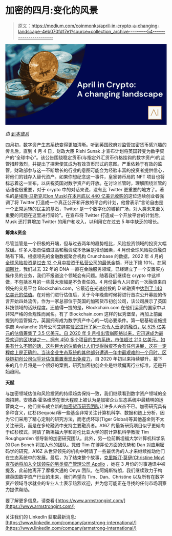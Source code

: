 # 加密的四月:变化的风景

> 原文：<https://medium.com/coinmonks/april-in-crypto-a-changing-landscape-4eb070fd17e1?source=collection_archive---------54----------------------->

![](img/e93878763432435a8bc0a8874965ff00.png)

*由* [到*本德系*](https://www.linkedin.com/in/ACoAACdPcNQB7F5Bw32hpZknG9zIsbLob9fMIzs)

四月初，数字资产生态系统变得更加清晰。听到英国政府对监管加密货币感兴趣的传言后，直到 4 月 4 日，财政大臣 Rishi Sunak 才宣布计划将英国转变为数字资产的“全球中心”。该公告围绕稳定货币(与指定外汇货币价格挂钩的数字资产)的监管措辞激烈，并提出了探索使其成为有效货币形式的意图。严重依赖于有效的监管，财政部参与这一不断增长的行业的意图可能会为经验丰富的投资者提供信心，将他们的钱存入替代资产。如果你想纪念这一事件，皇家铸币局的 NFT 项目也将标志着这一宣布，以庆祝英国对数字资产的开放。在讨论监管时，理解围绕监管的话语也很重要，对于 crypto 中的对话来说，没有比 Twitter 更重要的地方了。著名的[是埃隆·马斯克(Elon Musk)在本月底以 440 亿美元收购的](https://edition.cnn.com/2022/04/25/tech/elon-musk-twitter-sale-agreement/index.html)这位连续创业者强调了将 Twitter 打造成一个真正公开和开放的平台的计划，他曾表示“言论自由是一个正常运转的民主的基石，Twitter 是一个数字化的城镇广场，对人类未来至关重要的问题在这里进行辩论”。在宣布将 Twitter 打造成一个开放平台的计划后，Musk 还打算增加 Twitter 的用户和收入，以利用它在过去 5 年中缺乏的增长。

**筹集&资金**

尽管监管是一个积极的开端，但与过去两年的趋势相比，风险投资领域的投资大幅放缓。许多人指责估值过高和融资成本低廉是推动因素，4 月份全球风险投资融资略有下降。根据领先的金融数据聚合机构 Crunchbase 的数据，2022 年 4 月的[全球风险投资是过去 12 个月中投资于私营公司的最低](https://news.crunchbase.com/news/global-vc-funding-decline-monthly-recap-april-2022/)金额，环比下降 10%。[在阿姆斯壮](https://www.armstrongint.com/)，我们过去 32 年的 DNA 一直在金融服务领域，已经建立了一个安置买方操作员的业务，我们不报道这个领域会有问题。随着我们继续在 crypto 中这样做，不包括本月的一些最大涨幅是不负责任的。4 月份最令人兴奋的一次融资来自领先的交易平台 Blockchain.com，它最近在光速创投的 D 轮融资中[达到了 140 亿美元的估值](https://www.coindesk.com/business/2022/03/31/crypto-exchange-blockchaincom-hits-14b-valuation-in-lightspeed-led-funding-round-report/)。在对他们进行估值后，关于今年晚些时候将进行首次公开募股的传言开始四处流传。作为一家总部位于英国的加密货币初创公司，该公司展示了英国科技领域的活跃程度。还值得一提的是，Blockchain.com 在他们运营的国家中以非常严格的合规性而闻名。有了 Blockchain.com 这样的优秀堡垒，再加上前面提到的监管努力，英国拥有成为数字资产中心的一切必要条件。第一层基础设施提供商 Avalanche 的母公司[艾娃实验室进行了另一次令人垂涎的融资，以 525 亿美元的估值筹集了 3.5 亿美元。自 2020 年 9 月推出雪崩网络以来，它迅速成为最受欢迎的区块链之一，拥有 450 多个项目的生态系统，市值超过 210 亿美元。如果有什么不同的话，这些巨大的估值会让人们觉得融资不会有任何进展，这在一定程度上是正确的。当该企业生态系统的其他部分遭遇一年中最艰难的一个月时，](https://cointelegraph.com/news/ava-labs-raises-350m-at-5-25b-valuation-report)[区块链初创公司似乎对估值重置表现出免疫力](https://pitchbook.com/news/articles/crypto-blockchain-startups-venture-capital-valuations)，自 2020 年初以来持续攀升。接下来的几个月将是一个很好的案例，研究加密初创企业是继续偏离行业标准，还是开始趋同。

**天赋**

与加密领域估值和风险投资的持续趋势保持一致，我们继续看到数字资产领域的全面招聘。安德森·霍洛维茨在很大程度上被认为是加密企业生态系统中最精明的运营商之一，他们宣布成立新的[加密货币研究团队](https://a16z.com/2022/04/21/announcing-a16z-crypto-research/)让许多人兴奋不已。加密研究具有多种含义，红杉(Sequoia)等一些基金非常关注计算机科学、数据和链上分析，因为它们采用了精心定制的研究方法，而老虎环球(Tiger Global)等其他基金则不太关注研究，而是在多轮融资中支持主要融资者。A16Z 的最新研究项目似乎更倾向于红杉模式，聘请了斯坦福大学和哥伦比亚大学的前计算机科学教授 Tim Roughgarden 领导新的加密研究团队。此外，另一位前斯坦福大学计算机科学系的 Dan Boneh 将加入他的团队。凭借 Tim 在博弈论方面的优势和 Dan 对应用密码学的研究，A16Z 从世界领先的机构中聘请了一些最优秀的人才来继续推动他们在生态系统中的发展。最后，为了结束整个故事，[克里斯汀·莫伊(Christine Moy)宣布](/@benashke99/march-in-crypto-a-story-of-two-halves-89bea3fd0d58)[她将加入全球领先的另类资产管理公司 Apollo](https://www.bloomberg.com/news/articles/2022-04-28/apollo-hires-jpmorgan-s-christine-moy-in-digital-assets-push) ，她在 3 月份的时事通讯中被提及，此前她离开了摩根大通的 Onyx 团队。在阿姆斯特朗，我们继续致力于构建英国数字资产行业的未来，我们希望向 Tim、Dan、Christine 以及所有在数字资产领域寻求就业的专业人士表示热烈欢迎，并为您可能正在寻找的任何市场洞察力提供帮助。

要了解更多信息，请查看:[https://www.armstrongint.com/](https://www.armstrongint.com/)

关注我们的 LinkedIn 获取最新消息:[https://www.linkedin.com/company/armstrong-international/](https://www.linkedin.com/company/armstrong-international/)